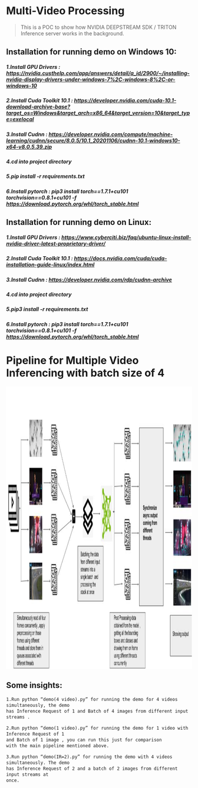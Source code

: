 # Multi-Video Processing

>This is a POC to show how NVIDIA DEEPSTREAM SDK / TRITON Inference server works in the background.

## Installation for running demo on Windows 10:

##### 1.Install GPU Drivers : https://nvidia.custhelp.com/app/answers/detail/a_id/2900/~/installing-nvidia-display-drivers-under-windows-7%2C-windows-8%2C-or-windows-10
##### 2.Install Cuda Toolkit 10.1 : https://developer.nvidia.com/cuda-10.1-download-archive-base?target_os=Windows&target_arch=x86_64&target_version=10&target_type=exelocal
##### 3.Install Cudnn : https://developer.nvidia.com/compute/machine-learning/cudnn/secure/8.0.5/10.1_20201106/cudnn-10.1-windows10-x64-v8.0.5.39.zip
##### 4.cd into project directory
##### 5.pip install -r requirements.txt
##### 6.Install pytorch : pip3 install torch==1.7.1+cu101 torchvision==0.8.1+cu101 -f https://download.pytorch.org/whl/torch_stable.html

## Installation for running demo on Linux:

##### 1.Install GPU Drivers : https://www.cyberciti.biz/faq/ubuntu-linux-install-nvidia-driver-latest-proprietary-driver/
##### 2.Install Cuda Toolkit 10.1 : https://docs.nvidia.com/cuda/cuda-installation-guide-linux/index.html
##### 3.Install Cudnn : https://developer.nvidia.com/rdp/cudnn-archive
##### 4.cd into project directory
##### 5.pip3 install -r requirements.txt
##### 6.Install pytorch : pip3 install torch==1.7.1+cu101 torchvision==0.8.1+cu101 -f https://download.pytorch.org/whl/torch_stable.html

# Pipeline for Multiple Video Inferencing with batch size of 4

<img src="resources/archi.jpg" width="1366" height="768">  

## Some insights:

```
1.Run python “demo(4 video).py” for running the demo for 4 videos simultaneously, the demo
has Inference Request of 1 and Batch of 4 images from different input streams .
```

```
2.Run python “demo(1 video).py” for running the demo for 1 video with Inference Request of 1
and Batch of 1 image , you can run this just for comparison
with the main pipeline mentioned above.
```

```
3.Run python “demo(IR=2).py” for running the demo with 4 videos simultaneously. The demo
has Inference Request of 2 and a batch of 2 images from different input streams at
once.
```
